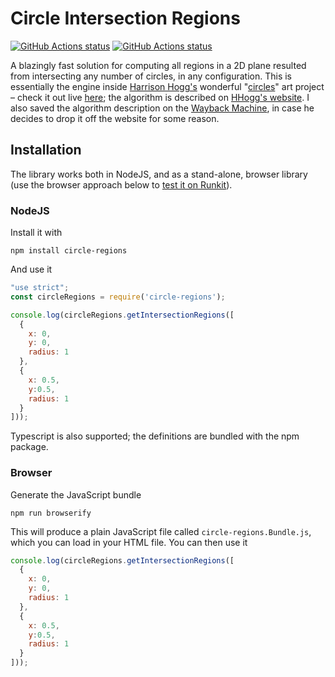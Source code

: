 # Circle Intersection Regions
[![GitHub Actions status](https://github.com/gutza/circle-regions/workflows/mocha%20test/badge.svg?branch=master)](https://github.com/gutza/circle-regions/actions)
[![GitHub Actions status](https://github.com/gutza/circle-regions/workflows/browserify/badge.svg?branch=master)](https://github.com/gutza/circle-regions/actions)

A blazingly fast solution for computing all regions in a 2D plane resulted from intersecting any number of circles, in any configuration.
This is essentially the engine inside [Harrison Hogg's](http://hogg.io/) wonderful "[circles](https://github.com/HHogg/circles)" art project – check it out live [here](https://circles.hogg.io/); the algorithm is described on [HHogg's website](https://hogg.io/writings/circle-intersections).
I also saved the algorithm description on the [Wayback Machine](https://web.archive.org/web/20200930112821/https://hogg.io/writings/circle-intersections), in case he decides to drop it off the website for some reason.

## Installation
The library works both in NodeJS, and as a stand-alone, browser library (use the browser approach below to [test it on Runkit](https://npm.runkit.com/circle-regions)).

### NodeJS
Install it with

```shell
npm install circle-regions
```

And use it

```javascript
"use strict";
const circleRegions = require('circle-regions');

console.log(circleRegions.getIntersectionRegions([
  {
    x: 0,
    y: 0,
    radius: 1
  },
  {
    x: 0.5,
    y:0.5,
    radius: 1
  }
]));
```

Typescript is also supported; the definitions are bundled with the npm package.

### Browser
Generate the JavaScript bundle

```shell
npm run browserify
```

This will produce a plain JavaScript file called `circle-regions.Bundle.js`, which you can load in your HTML file. You can then use it

```javascript
console.log(circleRegions.getIntersectionRegions([
  {
    x: 0,
    y: 0,
    radius: 1
  },
  {
    x: 0.5,
    y:0.5,
    radius: 1
  }
]));
```
